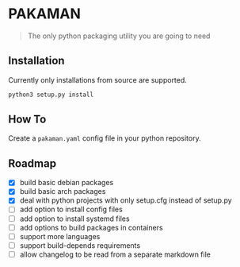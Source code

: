 # PAKAMAN
> The only python packaging utility you are going to need

## Installation
Currently only installations from source are supported.
```bash
python3 setup.py install
```

## How To
Create a `pakaman.yaml` config file in your python repository.

## Roadmap

 - [x] build basic debian packages
 - [x] build basic arch packages
 - [x] deal with python projects with only setup.cfg instead of setup.py
 - [ ] add option to install config files
 - [ ] add option to install systemd files
 - [ ] add options to build packages in containers
 - [ ] support more languages
 - [ ] support build-depends requirements
 - [ ] allow changelog to be read from a separate markdown file
